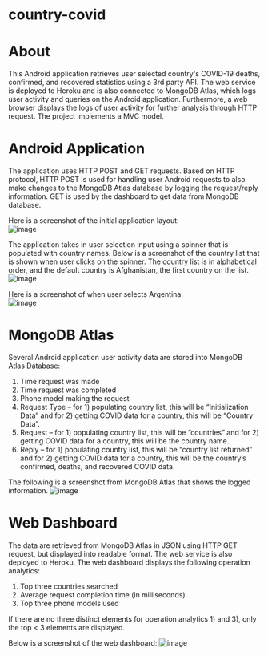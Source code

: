 # country-covid

# About 
This Android application retrieves user selected country's COVID-19 deaths, confirmed, and recovered statistics using a 3rd party API. The web service is deployed to Heroku and is also connected to MongoDB Atlas, which logs user activity and queries on the Android application. Furthermore, a web browser displays the logs of user activity for further analysis through HTTP request. The project implements a MVC model. 

# Android Application 
The application uses HTTP POST and GET requests. Based on HTTP protocol, HTTP POST is used for handling user Android requests to also make changes to the MongoDB Atlas database by logging the request/reply information. GET is used by the dashboard to get data from MongoDB database. 

Here is a screenshot of the initial application layout:\
![image](https://github.com/kowunk/country-covid/blob/master/images/androidapp1.png)

The application takes in user selection input using a spinner that is populated with country names. Below is a screenshot of the country list that is shown when user clicks on the spinner. The country list is in alphabetical order, and the default country is Afghanistan, the first country on the list.
![image](https://github.com/kowunk/country-covid/blob/master/images/androidapp2.png)

Here is a screenshot of when user selects Argentina:\
![image](https://github.com/kowunk/country-covid/blob/master/images/androidapp3.png)

# MongoDB Atlas 
Several Android application user activity data are stored into MongoDB Atlas Database: 
1) Time request was made
2) Time request was completed 
3) Phone model making the request 
4) Request Type – for 1) populating country list, this will be “Initialization Data” and for 2) getting COVID
data for a country, this will be “Country Data”. 
5) Request – for 1) populating country list, this will be “countries” and for 2) getting COVID data for a
country, this will be the country name. 
6) Reply – for 1) populating country list, this will be “country list returned” and for 2) getting COVID data
for a country, this will be the country’s confirmed, deaths, and recovered COVID data. 

The following is a screenshot from MongoDB Atlas that shows the logged information.
![image](https://github.com/kowunk/country-covid/blob/master/images/mongodb.png)

# Web Dashboard
The data are retrieved from MongoDB Atlas in JSON using HTTP GET request, but displayed into readable format. The web service is also deployed to Heroku. The web dashboard displays the following operation analytics: 

1) Top three countries searched
2) Average request completion time (in milliseconds) 
3) Top three phone models used 

If there are no three distinct elements for operation analytics 1) and 3), only the top < 3 elements are displayed. 

Below is a screenshot of the web dashboard: 
![image](https://github.com/kowunk/country-covid/blob/master/images/web-dashboard.png)
